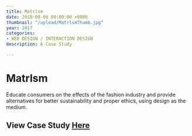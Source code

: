 ```yaml
---
title: Matrlsm
date: 2018-08-08 00:00:00 +0000
thumbnail: "/upload/MatrlsmThumb.jpg"
year: 2017
categories:
- WEB DESIGN / INTERACTION DESIGN
description: A Case Study

---
```

# Matrlsm

Educate consumers on the effects of the fashion industry and provide alternatives for better sustainability and proper ethics, using design as the medium.

## View Case Study [Here](https://www.behance.net/gallery/83266895/Case-Study-Matrlsm)
